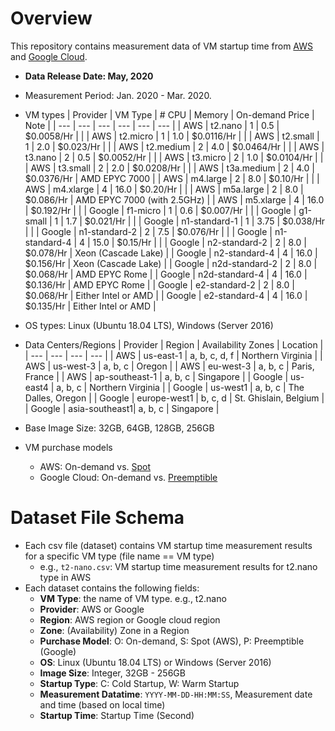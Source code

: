 # Overview

This repository contains measurement data of VM startup time from [AWS](https://aws.amazon.com) and [Google Cloud](https://cloud.google.com/).
* **Data Release Date: May, 2020**
* Measurement Period: Jan. 2020 - Mar. 2020.
* VM types
  | Provider | VM Type        | # CPU | Memory | On-demand Price | Note |
  | ---      | ---            | ---   | ---    | ---             | ---  |
  | AWS      | t2.nano        | 1     | 0.5    | $0.0058/Hr      |      |
  | AWS      | t2.micro       | 1     | 1.0    | $0.0116/Hr      |      |
  | AWS      | t2.small       | 1     | 2.0    | $0.023/Hr       |      |
  | AWS      | t2.medium      | 2     | 4.0    | $0.0464/Hr      |      |
  | AWS      | t3.nano        | 2     | 0.5    | $0.0052/Hr      |      |
  | AWS      | t3.micro       | 2     | 1.0    | $0.0104/Hr      |      |
  | AWS      | t3.small       | 2     | 2.0    | $0.0208/Hr      |      |
  | AWS      | t3a.medium     | 2     | 4.0    | $0.0376/Hr      | AMD EPYC 7000 |
  | AWS      | m4.large       | 2     | 8.0    | $0.10/Hr        |      |
  | AWS      | m4.xlarge      | 4     | 16.0   | $0.20/Hr        |      |
  | AWS      | m5a.large      | 2     | 8.0    | $0.086/Hr       | AMD EPYC 7000 (with 2.5GHz) |
  | AWS      | m5.xlarge      | 4     | 16.0   | $0.192/Hr       |      |
  | Google   | f1-micro       | 1     | 0.6    | $0.007/Hr       |      |
  | Google   | g1-small       | 1     | 1.7    | $0.021/Hr       |      |
  | Google   | n1-standard-1  | 1     | 3.75   | $0.038/Hr       |      |
  | Google   | n1-standard-2  | 2     | 7.5    | $0.076/Hr       |      |
  | Google   | n1-standard-4  | 4     | 15.0   | $0.15/Hr        |      |
  | Google   | n2-standard-2  | 2     | 8.0    | $0.078/Hr       | Xeon (Cascade Lake) |
  | Google   | n2-standard-4  | 4     | 16.0   | $0.156/Hr       | Xeon (Cascade Lake) |
  | Google   | n2d-standard-2 | 2     | 8.0    | $0.068/Hr       | AMD EPYC Rome |
  | Google   | n2d-standard-4 | 4     | 16.0   | $0.136/Hr       | AMD EPYC Rome |
  | Google   | e2-standard-2  | 2     | 8.0    | $0.068/Hr       | Either Intel or AMD |
  | Google   | e2-standard-4  | 4     | 16.0   | $0.135/Hr       | Either Intel or AMD |
  
* OS types: Linux (Ubuntu 18.04 LTS), Windows (Server 2016)
* Data Centers/Regions
  | Provider | Region         | Availability Zones | Location              |
  | ---      | ---            | ---                | ---                   |
  | AWS      | us-east-1      | a, b, c, d, f      | Northern Virginia     |
  | AWS      | us-west-3      | a, b, c            | Oregon                |
  | AWS      | eu-west-3      | a, b, c            | Paris, France         |
  | AWS      | ap-southeast-1 | a, b, c            | Singapore             |
  | Google   | us-east4       | a, b, c            | Northern Virginia     |
  | Google   | us-west1       | a, b, c            | The Dalles, Oregon    |
  | Google   | europe-west1   | b, c, d            | St. Ghislain, Belgium |
  | Google   | asia-southeast1| a, b, c            | Singapore             |

* Base Image Size: 32GB, 64GB, 128GB, 256GB
* VM purchase models
  - AWS: On-demand vs. [Spot](https://aws.amazon.com/ec2/spot/)
  - Google Cloud: On-demand vs. [Preemptible](https://cloud.google.com/preemptible-vms)

# Dataset File Schema
* Each csv file (dataset) contains VM startup time measurement results for a specific VM type (file name == VM type)
  - e.g., `t2-nano.csv`: VM startup time measurement results for t2.nano type in AWS
* Each dataset contains the following fields:
  - **VM Type**: the name of VM type. e.g., t2.nano
  - **Provider**: AWS or Google
  - **Region**: AWS region or Google cloud region
  - **Zone**: (Availability) Zone in a Region
  - **Purchase Model**: O: On-demand, S: Spot (AWS), P: Preemptible (Google)
  - **OS**: Linux (Ubuntu 18.04 LTS) or Windows (Server 2016)
  - **Image Size**: Integer, 32GB - 256GB
  - **Startup Type**: C: Cold Startup, W: Warm Startup
  - **Measurement Datatime**: `YYYY-MM-DD-HH:MM:SS`, Measurement date and time (based on local time)
  - **Startup Time**: Startup Time (Second)
  
